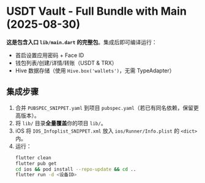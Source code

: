 # USDT Vault - Full Bundle with Main (2025-08-30)

**这是包含入口 `lib/main.dart` 的完整包**。集成后即可编译运行：
- 首启设置应用密码 + Face ID
- 钱包列表/创建/详情/转账（USDT & TRX）
- Hive 数据存储（使用 `Hive.box('wallets')`，无需 TypeAdapter）

## 集成步骤
1. 合并 `PUBSPEC_SNIPPET.yaml` 到项目 `pubspec.yaml`（若已有同名依赖，保留更高版本）。
2. 将 `lib/` 目录**全量覆盖**你的项目 `lib/`。
3. iOS 将 `IOS_Infoplist_SNIPPET.xml` 放入 `ios/Runner/Info.plist` 的 `<dict>` 内。
4. 运行：
   ```bash
   flutter clean
   flutter pub get
   cd ios && pod install --repo-update && cd ..
   flutter run -d <设备ID>
   ```
